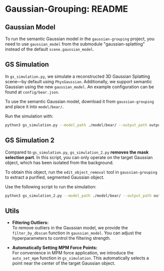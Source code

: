 # Gaussian-Grouping: README

## Gaussian Model

To run the semantic Gaussian model in the `gaussian-grouping` project, you need to use `gaussian_model` from the submodule "gaussian-splatting" instead of the default `scene.gaussian_model`.

## GS Simulation

In `gs_simulation.py`, we simulate a reconstructed 3D Gaussian Splatting scene—by default using `PhysGaussian`. Additionally, we support semantic Gaussian using the new `gaussian_model`. An example configuration can be found at `config/bear.json`.

To use the semantic Gaussian model, download it from `gaussian-grouping` and place it into `model/bear/`.

Run the simulation with:

```bash
python3 gs_simulation.py --model_path ./model/bear/ --output_path output --config ./config/bear.json --render_img --compile_video
```

## GS Simulation 2

Compared to `gs_simulation.py`, `gs_simulation_2.py` **removes the mask selection part**. In this script, you can only operate on the target Gaussian object, which has been isolated from the background.

To obtain this object, run the `edit_object_removal` tool in `gaussian-grouping` to extract a purified, segmented Gaussian object.

Use the following script to run the simulation:

```bash
python3 gs_simulation_2.py --model_path ./model/bear/ --output_path output2 --config ./config/bear.json --render_img --compile_video
```


## Utils

- **Filtering Outliers:**  
  To remove outliers in the Gaussian model, we provide the `filter_by_dbscan` function in `gaussian_model`. You can adjust the hyperparameters to control the filtering strength.

- **Automatically Setting MPM Force Points:**  
  For convenience in MPM force application, we introduce the `auto_set_mpm` function in `gs_simulation`. This automatically selects a point near the center of the target Gaussian object.
